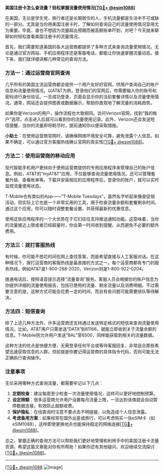 **美国注册卡怎么查流量？轻松掌握流量使用情况[[TG💪+ @esim1088](https://t.me/s/esim1088)]**

在美国，无论是学生党、旅行者还是长期居住的人，手机流量都是生活中不可或缺的一部分。尤其是当你用美国注册卡时，了解如何查询自己的流量使用情况显得尤为重要。毕竟，谁也不想因为流量超出预期而被高额账单吓到，对吧？今天就来聊聊如何轻松查看美国注册卡的流量情况。

首先，我们需要知道美国的各大运营商都提供了多种方式来查询流量使用情况。无论是通过官方网站、手机应用程序还是客服电话，都能让你快速掌握流量动态。接下来，我们就详细讲解几种常见的查询方法。

### 方法一：通过运营商官网查询

几乎所有的美国主流运营商都会提供一个用户友好的官网，供用户查询自己的账户信息和流量使用情况。以AT&T为例，登录他们的官网后，你需要输入你的账号和密码进行身份验证。一旦成功登录，页面会显示你的当前套餐详情以及流量使用情况。通常，网站还会提供图表或数据展示，帮助你直观地了解流量的消耗趋势。

如果你是Verizon的用户，操作流程也大致相同。访问Verizon官网，找到“我的帐户”选项，点击进入后就可以看到你的流量使用记录。此外，Verizon还会发送短信提醒，当你的流量即将耗尽时，提前通知你以便采取措施。

**小贴士**：在使用运营商官网时，请确保网络环境安全可靠，避免泄露个人信息。如果不确定，可以通过官方客服热线确认官网的真实性[[TG💪+ @esim1088](https://t.me/s/esim1088)]。

### 方法二：使用运营商的移动应用

现代智能手机用户更倾向于使用运营商提供的专用应用程序来管理自己的账户信息。例如，AT&T的“myAT&T”应用，不仅能够查询流量使用情况，还可以管理套餐升级、查看账单等。下载并安装相应的应用程序后，登录你的账户，就可以实时监控流量使用状态。

T-Mobile也有类似的App——“T-Mobile Tuesdays”，虽然名字听起来像是促销活动，但实际上它也是一个非常实用的工具，用于检查流量余额和套餐剩余时间。通过这个应用，你可以随时调整套餐设置，并获得最新的优惠信息。

使用这些应用程序的一个大优势在于它们往往支持推送通知功能。这意味着，当你的流量接近上限或者已经超量时，你会第一时间收到提醒，从而避免不必要的额外费用。

### 方法三：拨打客服热线

有时候，你可能不想花时间在网上查找答案，而是希望直接与人工客服对话。在这种情况下，拨打运营商的客服热线是最直接的方式之一。每个运营商都有专门的服务热线，例如AT&T是1-800-288-2020，Verizon则是1-800-922-0204。

拨通电话后，按照语音提示选择“流量查询”服务。客服人员会根据你的账户信息为你提供详细的流量使用报告，包括已使用的流量、剩余流量以及消费明细。不过需要注意的是，这种方式可能会花费一定的时间，而且有些问题可能需要排队等待解决。

### 方法四：短信查询

除了上述几种方法外，许多运营商还支持通过发送特定格式的短信来查询流量使用情况。比如，AT&T用户只需发送“DATA”到61166，就能立即收到关于流量余额的信息。T-Mobile则允许用户发送“BAL”至6500，同样能获取到相关的流量数据。

这种方法的优点是快捷方便，无需登录任何平台或等待客服回复，非常适合那些希望迅速获取信息的人群。但前提是你要记得运营商的具体指令代码，否则可能无法正确执行查询操作。

### 注意事项

无论采用哪种方式查询流量，都需要牢记以下几点：

1. **定期检查**：建议每周至少检查一次流量使用情况，这样可以更好地控制预算。
2. **设定限额**：很多运营商允许用户设置每月流量上限，一旦达到该值就会自动暂停数据连接，有效防止超额收费。
3. **保护隐私**：在线查询时注意不要点击不明链接，以免造成个人信息泄露。
4. **考虑备用方案**：如果经常在国外出差或旅行，可以考虑购买一张eSIM卡（如eSIM1088），这样即使更换地点也能保持稳定的网络连接[[TG💪+ @esim1088](https://t.me/s/esim1088)]。

总之，掌握正确的查询方法可以帮助我们更好地管理和利用手中的美国注册卡流量资源。希望这篇文章能对你有所帮助！如果你还有其他疑问，欢迎继续交流探讨[[TG💪+ @esim1088](https://t.me/s/esim1088)]。

---

[[TG💪+ @esim1088](https://t.me/s/esim1088) ![Image](https://i.postimg.cc/4NQfJmqS/Snipaste-2025-05-13-00-14-12.png)]